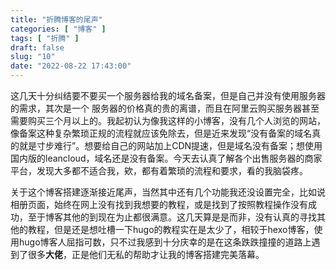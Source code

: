 ```yaml
---
title: "折腾博客的尾声"
categories: [ "博客" ]
tags: [ "折腾" ]
draft: false
slug: "10"
date: "2022-08-22 17:43:00"
---
```





这几天十分纠结要不要买一个服务器给我的域名备案，但是自己并没有使用服务器的需求，其次是一个 服务器的价格真的贵的离谱，而且在阿里云购买服务器甚至需要购买三个月以上的。我起初认为像我这样的小博客，没有几个人浏览的网站，像备案这种复杂繁琐正规的流程就应该免除去，但是近来发现“没有备案的域名真的就是寸步难行”。想要给自己的网站加上CDN提速，但是域名没有备案；想使用国内版的leancloud，域名还是没有备案。今天去认真了解各个出售服务器的商家平台，发现大多都不适合我，欸，都有着繁琐的流程和要求，看的我脑袋疼。


关于这个博客搭建逐渐接近尾声，当然其中还有几个功能我还没设置完全，比如说相册页面，始终在网上没有找到我想要的教程，或是找到了按照教程操作没有成功，至于博客其他的到现在为止都很满意。这几天算是是而非，没有认真的寻找其他的教程，但是还是想吐槽一下hugo的教程实在是太少了，相较于hexo博客，使用hugo博客人屈指可数，只不过我感到十分庆幸的是在这条跌跌撞撞的道路上遇到了很多**大佬**，正是他们无私的帮助才让我的博客搭建完美落幕。







